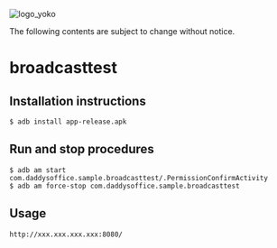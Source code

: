 
![logo_yoko](https://user-images.githubusercontent.com/12094983/221774165-e55f1ec6-7eeb-48ef-a295-5f64083f437e.jpg)

The following contents are subject to change without notice.

# broadcasttest

## Installation instructions
```
$ adb install app-release.apk
```
## Run and stop procedures
```
$ adb am start com.daddysoffice.sample.broadcasttest/.PermissionConfirmActivity
$ adb am force-stop com.daddysoffice.sample.broadcasttest
```
## Usage
```
http://xxx.xxx.xxx.xxx:8080/
```
